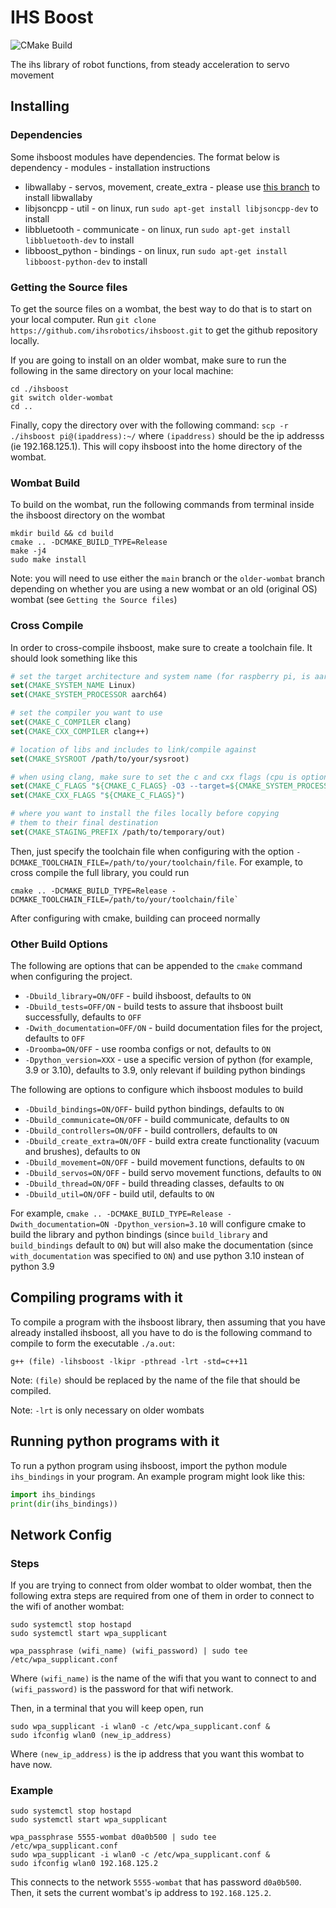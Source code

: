 # IHS Boost
![CMake Build](https://github.com/ihsrobotics/ihsboost/actions/workflows/cmake.yml/badge.svg)

The ihs library of robot functions, from steady acceleration to servo movement
## Installing
### Dependencies
Some ihsboost modules have dependencies. The format below is dependency - modules - installation instructions
* libwallaby - servos, movement, create_extra - please use [this branch](https://github.com/chrehall68/libwallaby/tree/refactor) to install libwallaby
* libjsoncpp - util - on linux, run `sudo apt-get install libjsoncpp-dev` to install
* libbluetooth - communicate - on linux, run `sudo apt-get install libbluetooth-dev` to install
* libboost_python - bindings - on linux, run `sudo apt-get install libboost-python-dev` to install
### Getting the Source files
To get the source files on a wombat, the best way to do that is to start on your local
computer. Run `git clone https://github.com/ihsrobotics/ihsboost.git` to get the github
repository locally.

If you are going to install on an older wombat, make sure to run the following in the
same directory on your local machine:

```shell
cd ./ihsboost
git switch older-wombat
cd ..
```

Finally, copy the directory over with the following command:
`scp -r ./ihsboost pi@(ipaddress):~/`
where `(ipaddress)` should be the ip addresss (ie 192.168.125.1). This
will copy ihsboost into the home directory of the wombat.
### Wombat Build
To build on the wombat, run the following commands
from terminal inside the ihsboost directory on the wombat

```shell
mkdir build && cd build
cmake .. -DCMAKE_BUILD_TYPE=Release
make -j4
sudo make install
```

Note: you will need to use either the `main` branch or the 
`older-wombat` branch depending on whether you are using a
new wombat or an old (original OS) wombat (see `Getting the Source files`) 
### Cross Compile
In order to cross-compile ihsboost, make sure to create a toolchain file. It should look
something like this
```cmake
# set the target architecture and system name (for raspberry pi, is aarch64)
set(CMAKE_SYSTEM_NAME Linux)
set(CMAKE_SYSTEM_PROCESSOR aarch64)

# set the compiler you want to use
set(CMAKE_C_COMPILER clang)
set(CMAKE_CXX_COMPILER clang++)

# location of libs and includes to link/compile against
set(CMAKE_SYSROOT /path/to/your/sysroot)

# when using clang, make sure to set the c and cxx flags (cpu is optional)
set(CMAKE_C_FLAGS "${CMAKE_C_FLAGS} -O3 --target=${CMAKE_SYSTEM_PROCESSOR}-linux-gnu --sysroot=${CMAKE_SYSROOT} -mcpu=cortex-a53")
set(CMAKE_CXX_FLAGS "${CMAKE_C_FLAGS}")

# where you want to install the files locally before copying
# them to their final destination
set(CMAKE_STAGING_PREFIX /path/to/temporary/out)
```
Then, just specify the toolchain file when configuring with the option
`-DCMAKE_TOOLCHAIN_FILE=/path/to/your/toolchain/file`. For example, to
cross compile the full library, you could run
```shell
cmake .. -DCMAKE_BUILD_TYPE=Release -DCMAKE_TOOLCHAIN_FILE=/path/to/your/toolchain/file`
```
After configuring with cmake, building can proceed normally
### Other Build Options
The following are options that can be appended to the `cmake` command
when configuring the project.

* `-Dbuild_library=ON/OFF` - build ihsboost, defaults to `ON`
* `-Dbuild_tests=OFF/ON` - build tests to assure that ihsboost built successfully, defaults to `OFF`
* `-Dwith_documentation=OFF/ON` - build documentation files for the project, defaults to `OFF`
* `-Droomba=ON/OFF` - use roomba configs or not, defaults to `ON`
* `-Dpython_version=XXX` - use a specific version of python (for example, 3.9 or 3.10), defaults to 3.9,
only relevant if building python bindings

The following are options to configure which ihsboost modules to build
* `-Dbuild_bindings=ON/OFF`- build python bindings, defaults to `ON`
* `-Dbuild_communicate=ON/OFF` - build communicate, defaults to `ON`
* `-Dbuild_controllers=ON/OFF` - build controllers, defaults to `ON`
* `-Dbuild_create_extra=ON/OFF` - build extra create functionality (vacuum and brushes), defaults to `ON`
* `-Dbuild_movement=ON/OFF` - build movement functions, defaults to `ON`
* `-Dbuild_servos=ON/OFF` - build servo movement functions, defaults to `ON`
* `-Dbuild_thread=ON/OFF` - build threading classes, defaults to `ON`
* `-Dbuild_util=ON/OFF` - build util, defaults to `ON`

For example,
`cmake .. -DCMAKE_BUILD_TYPE=Release -Dwith_documentation=ON -Dpython_version=3.10`
will configure cmake to build the library and python bindings 
(since `build_library` and `build_bindings` default to `ON`) but
will also make the documentation (since `with_documentation` was specified to `ON`)
and use python 3.10 instean of python 3.9
## Compiling programs with it
To compile a program with the ihsboost library, then
assuming that you have already installed ihsboost,
all you have to do is the following command to compile
to form the executable `./a.out`:

```shell
g++ (file) -lihsboost -lkipr -pthread -lrt -std=c++11
```

Note: `(file)` should be replaced by the name of the file that
should be compiled.

Note: `-lrt` is only necessary on older wombats
## Running python programs with it
To run a python program using ihsboost, import the python
module `ihs_bindings` in your program. An example program might
look like this:

```python
import ihs_bindings
print(dir(ihs_bindings))
```

## Network Config
### Steps
If you are trying to connect from older wombat to older wombat, then
the following extra steps are required from one of them in order
to connect to the wifi of another wombat:

```shell
sudo systemctl stop hostapd
sudo systemctl start wpa_supplicant

wpa_passphrase (wifi_name) (wifi_password) | sudo tee /etc/wpa_supplicant.conf
```

Where `(wifi_name)` is the name of the wifi that you want to connect to
and `(wifi_password)` is the password for that wifi network.

Then, in a terminal that you will keep open, run

```shell
sudo wpa_supplicant -i wlan0 -c /etc/wpa_supplicant.conf &
sudo ifconfig wlan0 (new_ip_address)
```

Where `(new_ip_address)` is the ip address that you want this wombat
to have now.
### Example
```shell
sudo systemctl stop hostapd
sudo systemctl start wpa_supplicant

wpa_passphrase 5555-wombat d0a0b500 | sudo tee /etc/wpa_supplicant.conf
sudo wpa_supplicant -i wlan0 -c /etc/wpa_supplicant.conf &
sudo ifconfig wlan0 192.168.125.2
```

This connects to the network `5555-wombat` that has password
`d0a0b500`. Then, it sets the current wombat's ip address to
`192.168.125.2`.
